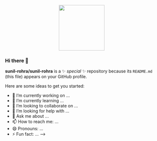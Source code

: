 <div align="center">
 <img src="https://github.com/sunil-rohra/sunil-rohra/assets/82097719/4f65245a-a2e4-4fe1-ba5a-bf5cdaf988a4" width="150px"/> 
 </div>
 
### Hi there 👋



**sunil-rohra/sunil-rohra** is a ✨ _special_ ✨ repository because its `README.md` (this file) appears on your GitHub profile.

Here are some ideas to get you started:

- 🔭 I’m currently working on ...
- 🌱 I’m currently learning ...
- 👯 I’m looking to collaborate on ...
- 🤔 I’m looking for help with ...
- 💬 Ask me about ...
- 📫 How to reach me: ...
- 😄 Pronouns: ...
- ⚡ Fun fact: ...
-->
